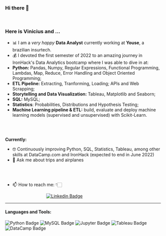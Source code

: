 ### Hi there 👋

<br>

### **Here is Vinicius and ...**

- 📊 I am a *very happy* **Data Analyst** currently working at **Youse**, a brazilian insurtech.
- 💰 I devoted the first semester of 2022 to an amazing journey in  IronHack's Data Analytics bootcamp where I was able to dive in at:
- **Python:** Pandas, Numpy, Regular Expressions, Functional Programming, Lambdas, Map, Reduce, Error Handling and Object Oriented Programming;
- **ETL Pipeline:** Extracting, Tranforming, Loading; APIs and Web Scrapping;
- **Storytelling and Data Visualization:** Tableau, Matplotlib and Seaborn;
- **SQL:** MySQL;
- **Statistics**: Probabilities, Distributions and Hypothesis Testing;
- **Machine Learning pipeline & ETL:** build, evaluate and deploy machine learning models (supervised and unsupervised) with Scikit-Learn.

<br>
<br>

**Currently:**

- 🤓 Continuously improving Python, SQL, Statistics, Tableau, among other skills at DataCamp.com and IronHack (expected to end in June 2022)
- 💬 Ask me about trips and airplanes

<br>
<br>

- 📫 How to reach me: 👇🏻

&emsp;&emsp;&emsp;&emsp;&emsp;&emsp;&emsp;&emsp;&emsp;&ensp;[![Linkedin Badge](https://img.shields.io/badge/LinkedIn-0077B5?style=for-the-badge&logo=linkedin&logoColor=white)](https://www.linkedin.com/in/vinicius-goulart/)

<hr>

#### Languages and Tools:

![Python Badge](https://img.shields.io/badge/Python-FFD43B?style=for-the-badge&logo=python&logoColor=darkgreen)
![MySQL Badge](https://img.shields.io/badge/MySQL-0000FF?style=for-the-badge&logo=mysql&logoColor=white)
![Jupyter Badge](https://img.shields.io/badge/Jupyter-F37626?style=for-the-badge&logo=jupyter&logoColor=white)
![Tableau Badge](https://img.shields.io/badge/Tableau-E21627?style=for-the-badge&logo=tableau&logoColor=white)
![DataCamp Badge](https://img.shields.io/badge/DataCamp-03EF62?style=for-the-badge&logo=datacamp&logoColor=white)
